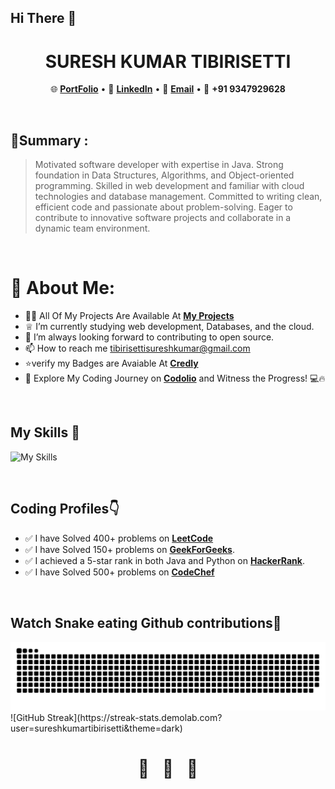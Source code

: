 ## Hi There 👋
<h1 align="center">SURESH KUMAR TIBIRISETTI</h1>
<p align="center">
  🌐 <b><a href="http://tinyurl.com/tibirisetti" target="_blank" >PortFolio</a></b> • 
  🔗 <b><a href="https://www.linkedin.com/in/suresh-kumar-tibirisetti-35629620b/" target="_blank">LinkedIn</a></b> • 
  📧 <b><a href="mailto:tibirisettisureshkumar@gmail.com">Email</a></b> • 
  📱 <b>+91 9347929628</b>
</p>

</br>

## 🌱Summary :
>  Motivated software developer with expertise in Java. Strong foundation in Data Structures, Algorithms, and Object-oriented programming. Skilled in web development and familiar with cloud technologies and database management. Committed to writing clean, efficient code and passionate about problem-solving. Eager to contribute to innovative software projects and collaborate in a dynamic team environment. 
</br>


<!--
**sureshkumartibirisetti/sureshkumartibirisetti** is a ✨ _special_ ✨ repository because its `README.md` (this file) appears on your GitHub profile.

Here are some ideas to get you started:

- 🔭 I’m currently working on ...
- 🌱 I’m currently learning ...
- 👯 I’m looking to collaborate on ...
- 🤔 I’m looking for help with ...
- 💬 Ask me about ...
- 📫 How to reach me: ...
- 😄 Pronouns: ...
- ⚡ Fun fact: ...
-->
# 💫 About Me:

-  👨‍💻 All Of My Projects Are Available At **[My Projects](https://github.com/sureshkumartibirisetti?tab=repositories)**
-  ♕ I’m currently studying web development, Databases, and the cloud. </br>
-  🏹 I’m always looking forward to contributing to open source.
-  📫 How to reach me tibirisettisureshkumar@gmail.com
-  ⭐verify my Badges are Avaiable At **[Credly](credly.com/users/suresh-kumar-tibirisetti)**
-  🚀 Explore My Coding Journey on **[Codolio](https://codolio.com/profile/Mr_Suresh_Kumar)** and Witness the Progress! 💻🔥


  </hr>
  </hr>
  </br>

## My Skills 🚀

![My Skills](https://skillicons.dev/icons?i=html,css,js,reactjs,python,linux,aws,git,github,vscode,java&perline=18)
</hr>
</hr>
</br>

## Coding Profiles👇 
-  ✅ I have Solved 400+ problems on **[LeetCode](https://leetcode.com/u/20MH1A04I2/)**
-  ✅ I have Solved 150+ problems on **[GeekForGeeks](https://www.geeksforgeeks.org/user/tibirisettisyraq/?ref=header_profile)**. 
-  ✅ I achieved a 5-star rank in both Java and Python on **[HackerRank](https://www.hackerrank.com/dashboard)**.
-  ✅ I have Solved 500+ problems on **[CodeChef](https://www.codechef.com/users/suresh_4i2)**
</hr>
</hr>
</br>

## Watch Snake eating  Github contributions🐍
<img src="https://raw.githubusercontent.com/Platane/snk/output/github-contribution-grid-snake.svg">


</br>
![GitHub Streak](https://streak-stats.demolab.com?user=sureshkumartibirisetti&theme=dark)



  </br> 
  <h1 align="center">🙈 &ensp;🙉 &ensp;🙊</h1>
  


